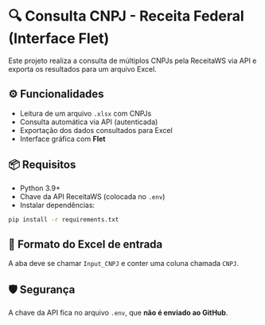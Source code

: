 # 🔍 Consulta CNPJ - Receita Federal (Interface Flet)

Este projeto realiza a consulta de múltiplos CNPJs pela ReceitaWS via API e exporta os resultados para um arquivo Excel.

## ⚙️ Funcionalidades

- Leitura de um arquivo `.xlsx` com CNPJs
- Consulta automática via API (autenticada)
- Exportação dos dados consultados para Excel
- Interface gráfica com **Flet**

## 📦 Requisitos

- Python 3.9+
- Chave da API ReceitaWS (colocada no `.env`)
- Instalar dependências:

```bash
pip install -r requirements.txt
```

## 📁 Formato do Excel de entrada

A aba deve se chamar `Input_CNPJ` e conter uma coluna chamada `CNPJ`.

## 🛡 Segurança

A chave da API fica no arquivo `.env`, que **não é enviado ao GitHub**.

